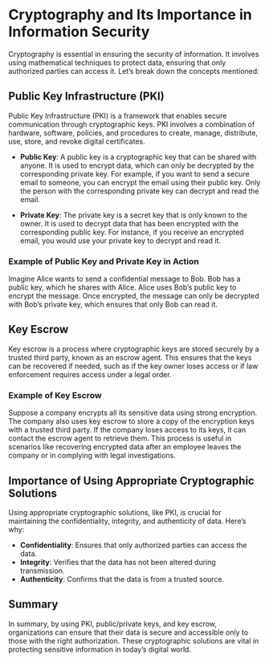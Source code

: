 # Cryptography and Its Importance in Information Security

Cryptography is essential in ensuring the security of information. It involves using mathematical techniques to protect data, ensuring that only authorized parties can access it. Let’s break down the concepts mentioned:

## Public Key Infrastructure (PKI)

Public Key Infrastructure (PKI) is a framework that enables secure communication through cryptographic keys. PKI involves a combination of hardware, software, policies, and procedures to create, manage, distribute, use, store, and revoke digital certificates.

- **Public Key**: A public key is a cryptographic key that can be shared with anyone. It is used to encrypt data, which can only be decrypted by the corresponding private key. For example, if you want to send a secure email to someone, you can encrypt the email using their public key. Only the person with the corresponding private key can decrypt and read the email.

- **Private Key**: The private key is a secret key that is only known to the owner. It is used to decrypt data that has been encrypted with the corresponding public key. For instance, if you receive an encrypted email, you would use your private key to decrypt and read it.

### Example of Public Key and Private Key in Action

Imagine Alice wants to send a confidential message to Bob. Bob has a public key, which he shares with Alice. Alice uses Bob’s public key to encrypt the message. Once encrypted, the message can only be decrypted with Bob’s private key, which ensures that only Bob can read it.

## Key Escrow

Key escrow is a process where cryptographic keys are stored securely by a trusted third party, known as an escrow agent. This ensures that the keys can be recovered if needed, such as if the key owner loses access or if law enforcement requires access under a legal order.

### Example of Key Escrow

Suppose a company encrypts all its sensitive data using strong encryption. The company also uses key escrow to store a copy of the encryption keys with a trusted third party. If the company loses access to its keys, it can contact the escrow agent to retrieve them. This process is useful in scenarios like recovering encrypted data after an employee leaves the company or in complying with legal investigations.

## Importance of Using Appropriate Cryptographic Solutions

Using appropriate cryptographic solutions, like PKI, is crucial for maintaining the confidentiality, integrity, and authenticity of data. Here’s why:

- **Confidentiality**: Ensures that only authorized parties can access the data.
- **Integrity**: Verifies that the data has not been altered during transmission.
- **Authenticity**: Confirms that the data is from a trusted source.

## Summary

In summary, by using PKI, public/private keys, and key escrow, organizations can ensure that their data is secure and accessible only to those with the right authorization. These cryptographic solutions are vital in protecting sensitive information in today’s digital world.
